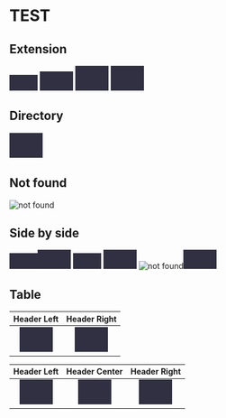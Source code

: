 # TEST

## Extension
![png](test1.png)
![jpg](test2.jpg)
![gif](test3.gif)
![webp](test4.webp)

## Directory
![dir](dir-test/test6.webp)

## Not found
![not found](test11.png)

## Side by side
![png](test1.png)![jpg](test2.jpg)
![png](test1.png) ![jpg](test2.jpg)
![not found](test11.png)![jpg](test2.jpg)

## Table
|Header Left|Header Right|
|:---:|:---:|
|![left](test4.webp)|![right](dir-test/test6.webp)|

|Header Left|Header Center|Header Right|
|:---:|:---:|:---:|
|![left](test4.webp)|![gif](test3.gif)|![right](dir-test/test6.webp)|
